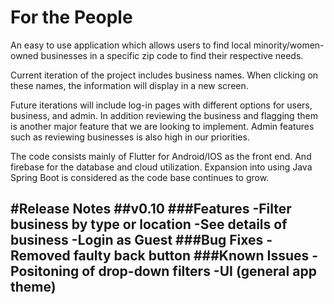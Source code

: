# For the People

An easy to use application which allows users to find local minority/women-owned businesses in a specific zip code to find their respective needs.

Current iteration of the project includes business names. When clicking on these names, the information will display in a new screen.

Future iterations will include log-in pages with different options for users, business, and admin. In addition reviewing the business and flagging them is another major 
feature that we are looking to implement. Admin features such as reviewing businesses is also high in our priorities.

The code consists mainly of Flutter for Android/IOS as the front end. And firebase for the database and cloud utilization. Expansion into using Java Spring Boot is 
considered as the code base continues to grow.

#Release Notes
##v0.10
###Features
-Filter business by type or location
-See details of business
-Login as Guest
###Bug Fixes
-Removed faulty back button
###Known Issues
-Positoning of drop-down filters
-UI (general app theme)
-
